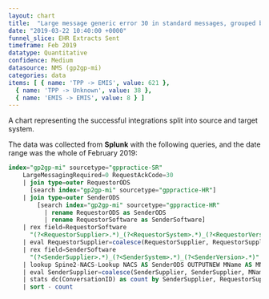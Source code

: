 ```yaml
---
layout: chart
title:  "Large message generic error 30 in standard messages, grouped by sending and receiving system type"
date: "2019-03-22 10:40:00 +0000"
funnel_slice: EHR Extracts Sent
timeframe: Feb 2019
datatype: Quantitative
confidence: Medium
datasource: NMS (gp2gp-mi)
categories: data
items: [ { name: 'TPP -> EMIS', value: 621 },
  { name: 'TPP -> Unknown', value: 38 },
  { name: 'EMIS -> EMIS', value: 8 } ]
---
```

A chart representing the successful integrations split into source and target system.

The data was collected from **Splunk** with the following queries, and the date range was the whole of February 2019:

```sql
index="gp2gp-mi" sourcetype="gppractice-SR"
    LargeMessagingRequired=0 RequestAckCode=30
    | join type=outer RequestorODS 
      [search index="gp2gp-mi" sourcetype="gppractice-HR"] 
    | join type=outer SenderODS 
        [search index="gp2gp-mi" sourcetype="gppractice-HR" 
          | rename RequestorODS as SenderODS 
          | rename RequestorSoftware as SenderSoftware]
    | rex field=RequestorSoftware 
      "(?<RequestorSupplier>.*)_(?<RequestorSystem>.*)_(?<RequestorVersion>.*)"
    | eval RequestorSupplier=coalesce(RequestorSupplier, RequestorSupplier, "unknown")
    | rex field=SenderSoftware 
      "(?<SenderSupplier>.*)_(?<SenderSystem>.*)_(?<SenderVersion>.*)"
    | lookup Spine2-NACS-Lookup NACS AS SenderODS OUTPUTNEW MName AS MName
    | eval SenderSupplier=coalesce(SenderSupplier, SenderSupplier, MName, MName, "unknown")
    | stats dc(ConversationID) as count by SenderSupplier, RequestorSupplier
    | sort - count
```
